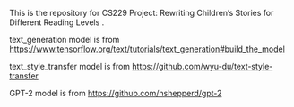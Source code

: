 This is the repository for CS229 Project: Rewriting Children’s Stories for Different Reading Levels
.

text_generation model is from 
https://www.tensorflow.org/text/tutorials/text_generation#build_the_model

text_style_transfer model is from
https://github.com/wyu-du/text-style-transfer

GPT-2 model is from
https://github.com/nshepperd/gpt-2 
